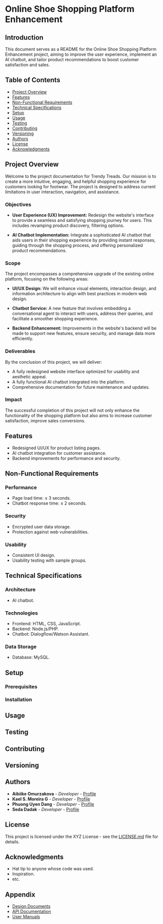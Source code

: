 # Online Shoe Shopping Platform Enhancement

## Introduction
This document serves as a README for the Online Shoe Shopping Platform Enhancement project, aiming to improve the user experience, implement an AI chatbot, and tailor product recommendations to boost customer satisfaction and sales.

## Table of Contents
- [Project Overview](#project-overview)
- [Features](#features)
- [Non-Functional Requirements](#non-functional-requirements)
- [Technical Specifications](#technical-specifications)
- [Setup](#setup)
- [Usage](#usage)
- [Testing](#testing)
- [Contributing](#contributing)
- [Versioning](#versioning)
- [Authors](#authors)
- [License](#license)
- [Acknowledgments](#acknowledgments)

## Project Overview

Welcome to the project documentation for Trendy Treads. Our mission is to create a more intuitive, engaging, and helpful shopping experience for customers looking for footwear. The project is designed to address current limitations in user interaction, navigation, and assistance.

### Objectives
- **User Experience (UX) Improvement:** Redesign the website's interface to provide a seamless and satisfying shopping journey for users. This includes revamping product discovery, filtering options.
  
- **AI Chatbot Implementation:** Integrate a sophisticated AI chatbot that aids users in their shopping experience by providing instant responses, guiding through the shopping process, and offering personalized product recommendations.

### Scope
The project encompasses a comprehensive upgrade of the existing online platform, focusing on the following areas:
- **UI/UX Design:** We will enhance visual elements, interaction design, and information architecture to align with best practices in modern web design.
  
- **Chatbot Service:** A new feature that involves embedding a conversational agent to interact with users, address their queries, and facilitate a smoother shopping experience.

- **Backend Enhancement:** Improvements in the website's backend will be made to support new features, ensure security, and manage data more efficiently.

### Deliverables
By the conclusion of this project, we will deliver:
- A fully redesigned website interface optimized for usability and aesthetic appeal.
- A fully functional AI chatbot integrated into the platform.
- Comprehensive documentation for future maintenance and updates.

### Impact
The successful completion of this project will not only enhance the functionality of the shopping platform but also aims to increase customer satisfaction, improve sales conversions.


## Features
- Redesigned UI/UX for product listing pages.
- AI chatbot integration for customer assistance.
- Backend improvements for performance and security.

## Non-Functional Requirements
### Performance
- Page load time: ≤ 3 seconds.
- Chatbot response time: ≤ 2 seconds.

### Security
- Encrypted user data storage.
- Protection against web vulnerabilities.

### Usability
- Consistent UI design.
- Usability testing with sample groups.

## Technical Specifications
### Architecture
- AI chatbot.

### Technologies
- Frontend: HTML, CSS, JavaScript.
- Backend: Node.js/PHP.
- Chatbot: Dialogflow/Watson Assistant.

### Data Storage
- Database: MySQL.

## Setup


### Prerequisites


### Installation


## Usage


## Testing


## Contributing


## Versioning


## Authors
- **Aibiike Omurzakova** - *Developer* - [Profile]([GitHubProfileLink](https://github.com/aibii))
- **Kael S. Moreira G** - *Developer* - [Profile]([GitHubProfileLink](https://github.com/KaelSM))
- **Phuong Uyen Dang** - *Developer* - [Profile]([GitHubProfileLink](https://github.com/phuonguyen0014))
- **Seda Dadak** - *Developer* - [Profile]([GitHubProfileLink](https://github.com/se6da6))

## License
This project is licensed under the XYZ License - see the [LICENSE.md](LICENSE.md) file for details.

## Acknowledgments
- Hat tip to anyone whose code was used.
- Inspiration.
- etc.

## Appendix
- [Design Documents](/docs/design.md)
- [API Documentation](/docs/api.md)
- [User Manuals](/docs/manual.md)
